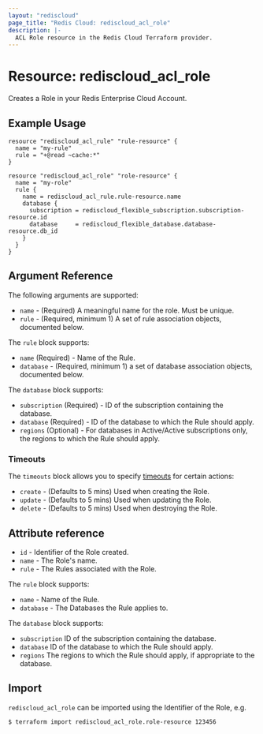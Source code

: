 ```yaml
---
layout: "rediscloud"
page_title: "Redis Cloud: rediscloud_acl_role"
description: |-
  ACL Role resource in the Redis Cloud Terraform provider.
---
```


# Resource: rediscloud_acl_role

Creates a Role in your Redis Enterprise Cloud Account.

## Example Usage

```hcl
resource "rediscloud_acl_rule" "rule-resource" {
  name = "my-rule"
  rule = "+@read ~cache:*"
}

resource "rediscloud_acl_role" "role-resource" {
  name = "my-role"
  rule {
    name = rediscloud_acl_rule.rule-resource.name
    database {
      subscription = rediscloud_flexible_subscription.subscription-resource.id
      database     = rediscloud_flexible_database.database-resource.db_id
    }
  }
}
```

## Argument Reference

The following arguments are supported:

* `name` - (Required) A meaningful name for the role. Must be unique.
* `rule` - (Required, minimum 1) A set of rule association objects, documented below.

The `rule` block supports:

* `name` (Required) - Name of the Rule.
* `database` - (Required, minimum 1) a set of database association objects, documented below.

The `database` block supports:

* `subscription` (Required) - ID of the subscription containing the database.
* `database` (Required) - ID of the database to which the Rule should apply.
* `regions` (Optional) - For databases in Active/Active subscriptions only, the regions to which the Rule should apply.

### Timeouts

The `timeouts` block allows you to
specify [timeouts](https://www.terraform.io/language/resources/syntax#operation-timeouts) for certain actions:

* `create` - (Defaults to 5 mins) Used when creating the Role.
* `update` - (Defaults to 5 mins) Used when updating the Role.
* `delete` - (Defaults to 5 mins) Used when destroying the Role.

## Attribute reference

* `id` - Identifier of the Role created.
* `name` - The Role's name.
* `rule` - The Rules associated with the Role.

The `rule` block supports:

* `name` - Name of the Rule.
* `database` - The Databases the Rule applies to.

The `database` block supports:

* `subscription` ID of the subscription containing the database.
* `database` ID of the database to which the Rule should apply.
* `regions` The regions to which the Rule should apply, if appropriate to the database.

## Import

`rediscloud_acl_role` can be imported using the Identifier of the Role, e.g.

```
$ terraform import rediscloud_acl_role.role-resource 123456
```
